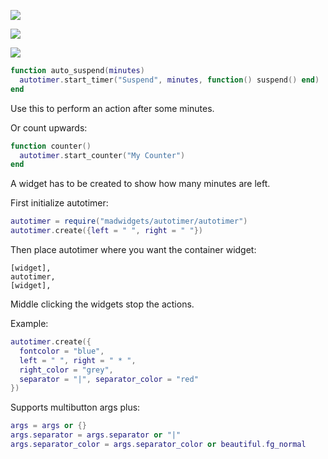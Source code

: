 ![](https://i.imgur.com/AfhYwS3.jpg)

![](https://i.imgur.com/tDSVpl4.jpg)

![](https://i.imgur.com/y8wtB0S.jpg)

```lua
function auto_suspend(minutes)
  autotimer.start_timer("Suspend", minutes, function() suspend() end)
end
```

Use this to perform an action after some minutes.

Or count upwards:

```lua
function counter()
  autotimer.start_counter("My Counter")
end
```

A widget has to be created to show how many minutes are left.

First initialize autotimer:

```lua
autotimer = require("madwidgets/autotimer/autotimer")
autotimer.create({left = " ", right = " "})
```

Then place autotimer where you want the container widget:

```
[widget],
autotimer,
[widget],
```

Middle clicking the widgets stop the actions.

Example:

```lua
autotimer.create({
  fontcolor = "blue",
  left = " ", right = " * ", 
  right_color = "grey",
  separator = "|", separator_color = "red"
})
```

Supports multibutton args plus:

```lua
args = args or {}
args.separator = args.separator or "|"
args.separator_color = args.separator_color or beautiful.fg_normal
```